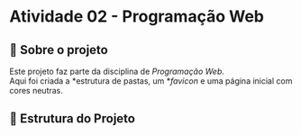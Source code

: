 # Atividade 02 - Programação Web

## 📌 Sobre o projeto
Este projeto faz parte da disciplina de *Programação Web*.  
Aqui foi criada a *estrutura de pastas, um **favicon* e uma página inicial com cores neutras.

## 📂 Estrutura do Projeto